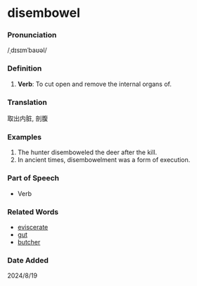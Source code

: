# disembowel
### Pronunciation
/ˌdɪsɪmˈbaʊəl/
### Definition
1. **Verb**: To cut open and remove the internal organs of.
### Translation
取出内脏, 剖腹
### Examples
1. The hunter disemboweled the deer after the kill.
2. In ancient times, disembowelment was a form of execution.
### Part of Speech
- Verb
### Related Words
- [eviscerate](eviscerate.md)
- [gut](gut.md)
- [butcher](butcher.md)
### Date Added
2024/8/19